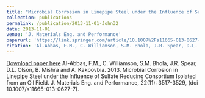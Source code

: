 ```yaml
---
title: "Microbial Corrosion in Linepipe Steel under the Influence of Sulfate Reducing Consortium Isolated from an Oil Field"
collection: publications
permalink: /publication/2013-11-01-John32
date: 2013-11-01
venue: 'J. Materials Eng. and Performance'
paperurl: 'https://link.springer.com/article/10.1007%2Fs11665-013-0627-7'
citation: 'Al-Abbas, F.M., C. Williamson, S.M. Bhola, J.R. Spear, D.L. Olson, B. Mishra and A. Kakpovbia.  2013.  Microbial Corrosion in Linepipe Steel under the Influence of Sulfate Reducing Consortium Isolated from an Oil Field.  J. Materials Eng. and Performance, 22(11): 3517-3529, (doi 10.1007/s11665-013-0627-7).'
---
```


<a href='https://link.springer.com/article/10.1007%2Fs11665-013-0627-7'>Download paper here</a>
Al-Abbas, F.M., C. Williamson, S.M. Bhola, J.R. Spear, D.L. Olson, B. Mishra and A. Kakpovbia.  2013.  Microbial Corrosion in Linepipe Steel under the Influence of Sulfate Reducing Consortium Isolated from an Oil Field.  J. Materials Eng. and Performance, 22(11): 3517-3529, (doi 10.1007/s11665-013-0627-7).
